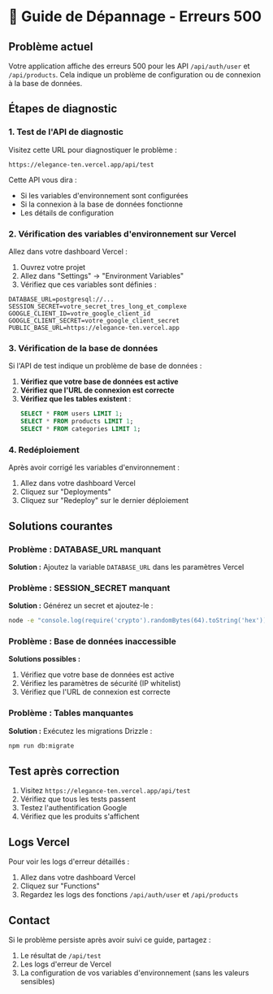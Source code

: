 # 🔧 Guide de Dépannage - Erreurs 500

## Problème actuel
Votre application affiche des erreurs 500 pour les API `/api/auth/user` et `/api/products`. Cela indique un problème de configuration ou de connexion à la base de données.

## Étapes de diagnostic

### 1. Test de l'API de diagnostic
Visitez cette URL pour diagnostiquer le problème :
```
https://elegance-ten.vercel.app/api/test
```

Cette API vous dira :
- Si les variables d'environnement sont configurées
- Si la connexion à la base de données fonctionne
- Les détails de configuration

### 2. Vérification des variables d'environnement sur Vercel

Allez dans votre dashboard Vercel :
1. Ouvrez votre projet
2. Allez dans "Settings" → "Environment Variables"
3. Vérifiez que ces variables sont définies :

```env
DATABASE_URL=postgresql://...
SESSION_SECRET=votre_secret_tres_long_et_complexe
GOOGLE_CLIENT_ID=votre_google_client_id
GOOGLE_CLIENT_SECRET=votre_google_client_secret
PUBLIC_BASE_URL=https://elegance-ten.vercel.app
```

### 3. Vérification de la base de données

Si l'API de test indique un problème de base de données :

1. **Vérifiez que votre base de données est active**
2. **Vérifiez que l'URL de connexion est correcte**
3. **Vérifiez que les tables existent** :
   ```sql
   SELECT * FROM users LIMIT 1;
   SELECT * FROM products LIMIT 1;
   SELECT * FROM categories LIMIT 1;
   ```

### 4. Redéploiement

Après avoir corrigé les variables d'environnement :

1. Allez dans votre dashboard Vercel
2. Cliquez sur "Deployments"
3. Cliquez sur "Redeploy" sur le dernier déploiement

## Solutions courantes

### Problème : DATABASE_URL manquant
**Solution :** Ajoutez la variable `DATABASE_URL` dans les paramètres Vercel

### Problème : SESSION_SECRET manquant
**Solution :** Générez un secret et ajoutez-le :
```bash
node -e "console.log(require('crypto').randomBytes(64).toString('hex'))"
```

### Problème : Base de données inaccessible
**Solutions possibles :**
1. Vérifiez que votre base de données est active
2. Vérifiez les paramètres de sécurité (IP whitelist)
3. Vérifiez que l'URL de connexion est correcte

### Problème : Tables manquantes
**Solution :** Exécutez les migrations Drizzle :
```bash
npm run db:migrate
```

## Test après correction

1. Visitez `https://elegance-ten.vercel.app/api/test`
2. Vérifiez que tous les tests passent
3. Testez l'authentification Google
4. Vérifiez que les produits s'affichent

## Logs Vercel

Pour voir les logs d'erreur détaillés :
1. Allez dans votre dashboard Vercel
2. Cliquez sur "Functions"
3. Regardez les logs des fonctions `/api/auth/user` et `/api/products`

## Contact

Si le problème persiste après avoir suivi ce guide, partagez :
1. Le résultat de `/api/test`
2. Les logs d'erreur de Vercel
3. La configuration de vos variables d'environnement (sans les valeurs sensibles)
